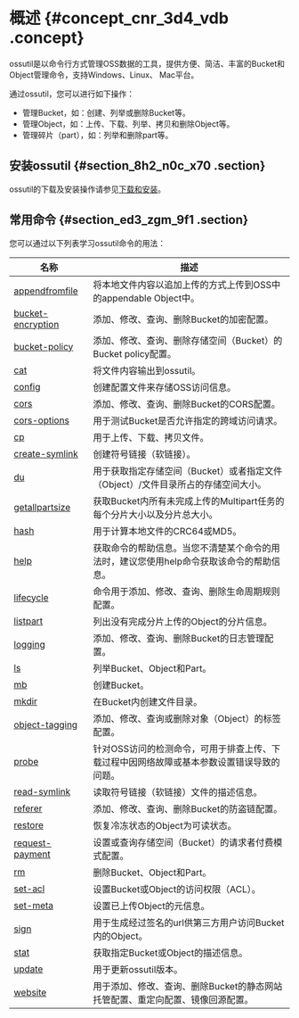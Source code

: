 # 概述 {#concept_cnr_3d4_vdb .concept}

ossutil是以命令行方式管理OSS数据的工具，提供方便、简洁、丰富的Bucket和Object管理命令，支持Windows、Linux、 Mac平台。

通过ossutil，您可以进行如下操作：

-   管理Bucket，如：创建、列举或删除Bucket等。
-   管理Object，如：上传、下载、列举、拷贝和删除Object等。
-   管理碎片（part），如：列举和删除part等。

## 安装ossutil {#section_8h2_n0c_x70 .section}

ossutil的下载及安装操作请参见[下载和安装](cn.zh-CN/常用工具/命令行工具ossutil/下载和安装.md#)。

## 常用命令 {#section_ed3_zgm_9f1 .section}

您可以通过以下列表学习ossutil命令的用法：

|名称|描述|
|--|--|
|[appendfromfile](cn.zh-CN/常用工具/命令行工具ossutil/常用命令/appendfromfile.md#)|将本地文件内容以追加上传的方式上传到OSS中的appendable Object中。|
|[bucket-encryption](cn.zh-CN/常用工具/命令行工具ossutil/常用命令/bucket-encryption.md#)|添加、修改、查询、删除Bucket的加密配置。|
|[bucket-policy](cn.zh-CN/常用工具/命令行工具ossutil/常用命令/bucket-policy.md#)|添加、修改、查询、删除存储空间（Bucket）的Bucket policy配置。|
|[cat](cn.zh-CN/常用工具/命令行工具ossutil/常用命令/cat.md#)|将文件内容输出到ossutil。|
|[config](cn.zh-CN/常用工具/命令行工具ossutil/常用命令/config.md#)|创建配置文件来存储OSS访问信息。|
|[cors](cn.zh-CN/常用工具/命令行工具ossutil/常用命令/cors.md#)|添加、修改、查询、删除Bucket的CORS配置。|
|[cors-options](cn.zh-CN/常用工具/命令行工具ossutil/常用命令/cors-options.md#)|用于测试Bucket是否允许指定的跨域访问请求。|
|[cp](cn.zh-CN/常用工具/命令行工具ossutil/常用命令/cp.md#)|用于上传、下载、拷贝文件。|
|[create-symlink](cn.zh-CN/常用工具/命令行工具ossutil/常用命令/create-symlink.md#)|创建符号链接（软链接）。|
|[du](cn.zh-CN/常用工具/命令行工具ossutil/常用命令/du.md#)|用于获取指定存储空间（Bucket）或者指定文件（Object）/文件目录所占的存储空间大小。|
|[getallpartsize](cn.zh-CN/常用工具/命令行工具ossutil/常用命令/getallpartsize.md#)|获取Bucket内所有未完成上传的Multipart任务的每个分片大小以及分片总大小。|
|[hash](cn.zh-CN/常用工具/命令行工具ossutil/常用命令/hash.md#)|用于计算本地文件的CRC64或MD5。|
|[help](cn.zh-CN/常用工具/命令行工具ossutil/常用命令/help.md#)|获取命令的帮助信息。当您不清楚某个命令的用法时，建议您使用help命令获取该命令的帮助信息。|
|[lifecycle](cn.zh-CN/常用工具/命令行工具ossutil/常用命令/lifecycle.md#)|命令用于添加、修改、查询、删除生命周期规则配置。|
|[listpart](cn.zh-CN/常用工具/命令行工具ossutil/常用命令/listpart.md#)|列出没有完成分片上传的Object的分片信息。|
|[logging](cn.zh-CN/常用工具/命令行工具ossutil/常用命令/logging.md#)|添加、修改、查询、删除Bucket的日志管理配置。|
|[ls](cn.zh-CN/常用工具/命令行工具ossutil/常用命令/ls.md#)|列举Bucket、Object和Part。|
|[mb](cn.zh-CN/常用工具/命令行工具ossutil/常用命令/mb.md#)|创建Bucket。|
|[mkdir](cn.zh-CN/常用工具/命令行工具ossutil/常用命令/mkdir.md#)|在Bucket内创建文件目录。|
|[object-tagging](cn.zh-CN/常用工具/命令行工具ossutil/常用命令/object-tagging.md#)|添加、修改、查询或删除对象（Object）的标签配置。|
|[probe](cn.zh-CN/常用工具/命令行工具ossutil/常用命令/probe.md#)|针对OSS访问的检测命令，可用于排查上传、下载过程中因网络故障或基本参数设置错误导致的问题。|
|[read-symlink](cn.zh-CN/常用工具/命令行工具ossutil/常用命令/read-symlink.md#)|读取符号链接（软链接）文件的描述信息。|
|[referer](cn.zh-CN/常用工具/命令行工具ossutil/常用命令/referer.md#)|添加、修改、查询、删除Bucket的防盗链配置。|
|[restore](cn.zh-CN/常用工具/命令行工具ossutil/常用命令/restore.md#)|恢复冷冻状态的Object为可读状态。|
|[request-payment](cn.zh-CN/常用工具/命令行工具ossutil/常用命令/request-payment.md#)|设置或查询存储空间（Bucket）的请求者付费模式配置。|
|[rm](cn.zh-CN/常用工具/命令行工具ossutil/常用命令/rm.md#)|删除Bucket、Object和Part。|
|[set-acl](cn.zh-CN/常用工具/命令行工具ossutil/常用命令/set-acl.md#)|设置Bucket或Object的访问权限（ACL）。|
|[set-meta](cn.zh-CN/常用工具/命令行工具ossutil/常用命令/set-meta.md#)|设置已上传Object的元信息。|
|[sign](cn.zh-CN/常用工具/命令行工具ossutil/常用命令/sign.md#)|用于生成经过签名的url供第三方用户访问Bucket内的Object。|
|[stat](cn.zh-CN/常用工具/命令行工具ossutil/常用命令/stat.md#)|获取指定Bucket或Object的描述信息。|
|[update](cn.zh-CN/常用工具/命令行工具ossutil/常用命令/update.md#)|用于更新ossutil版本。|
|[website](cn.zh-CN/常用工具/命令行工具ossutil/常用命令/website.md#)|用于添加、修改、查询、删除Bucket的静态网站托管配置、重定向配置、镜像回源配置。|

